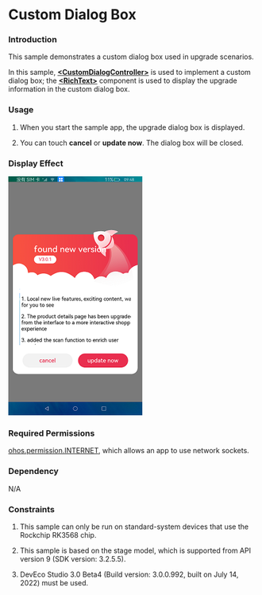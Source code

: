 # Custom Dialog Box

### Introduction

This sample demonstrates a custom dialog box used in upgrade scenarios.

In this sample, [**\<CustomDialogController>**](https://gitee.com/openharmony/docs/blob/master/en/application-dev/reference/arkui-ts/ts-methods-custom-dialog-box.md) is used to implement a custom dialog box; the [**\<RichText>**](https://gitee.com/openharmony/docs/blob/master/zh-cn/application-dev/reference/arkui-ts/ts-basic-components-richtext.md) component is used to display the upgrade information in the custom dialog box.

### Usage

1. When you start the sample app, the upgrade dialog box is displayed.

2. You can touch **cancel** or **update now**. The dialog box will be closed.

### Display Effect

![](screenshots/devices/en/popup.png)

### Required Permissions

[ohos.permission.INTERNET](https://gitee.com/openharmony/docs/blob/master/en/application-dev/security/permission-list.md), which allows an app to use network sockets.

### Dependency

N/A

### Constraints

1. This sample can only be run on standard-system devices that use the Rockchip RK3568 chip.

2. This sample is based on the stage model, which is supported from API version 9 (SDK version: 3.2.5.5). 

3. DevEco Studio 3.0 Beta4 (Build version: 3.0.0.992, built on July 14, 2022) must be used.
